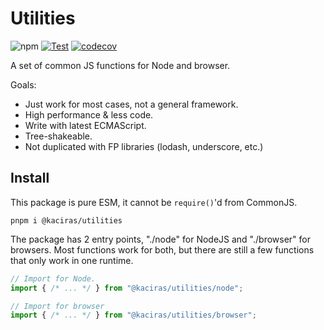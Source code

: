 # Utilities

![npm](https://img.shields.io/npm/v/@kaciras/utilities)
[![Test](https://github.com/Kaciras/utilities/actions/workflows/test.yml/badge.svg)](https://github.com/Kaciras/utilities/actions/workflows/test.yml)
[![codecov](https://codecov.io/gh/Kaciras/utilities/branch/master/graph/badge.svg?token=LVN4Y86T39)](https://codecov.io/gh/Kaciras/utilities)

A set of common JS functions for Node and browser.

Goals:

* Just work for most cases, not a general framework.
* High performance & less code.
* Write with latest ECMAScript.
* Tree-shakeable.
* Not duplicated with FP libraries (lodash, underscore, etc.)

## Install

This package is pure ESM, it cannot be `require()`'d from CommonJS.

```
pnpm i @kaciras/utilities
```

The package has 2 entry points, "./node" for NodeJS and "./browser" for browsers. Most functions work for both, but there are still a few functions that only work in one runtime.

```javascript
// Import for Node.
import { /* ... */ } from "@kaciras/utilities/node";

// Import for browser
import { /* ... */ } from "@kaciras/utilities/browser";
```
